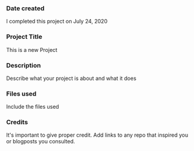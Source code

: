 ### Date created
I completed this project on July 24, 2020

### Project Title
This is a new Project

### Description
Describe what your project is about and what it does

### Files used
Include the files used

### Credits
It's important to give proper credit. Add links to any repo that inspired you or blogposts you consulted.

